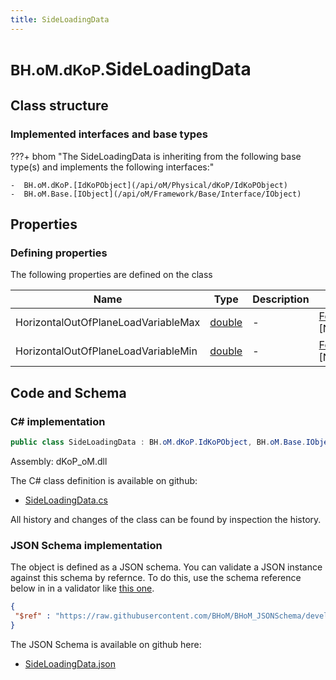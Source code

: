 ```yaml
---
title: SideLoadingData
---
```


# <small>BH.oM.dKoP.</small>**SideLoadingData**



## Class structure

### Implemented interfaces and base types

???+ bhom "The SideLoadingData is inheriting from the following base type(s) and implements the following interfaces:"

    -  BH.oM.dKoP.[IdKoPObject](/api/oM/Physical/dKoP/IdKoPObject)
    -  BH.oM.Base.[IObject](/api/oM/Framework/Base/Interface/IObject)


## Properties



### Defining properties

The following properties are defined on the class

| Name             | Type             | Description      | Quantity         |
|------------------|------------------|------------------|------------------|
| HorizontalOutOfPlaneLoadVariableMax | [double](https://learn.microsoft.com/en-us/dotnet/api/System.Double?view=netstandard-2.0) | - | [ForcePerUnitLength](/api/oM/Dimensional/Quantities/Attributes/ForcePerUnitLength) [N/m] |
| HorizontalOutOfPlaneLoadVariableMin | [double](https://learn.microsoft.com/en-us/dotnet/api/System.Double?view=netstandard-2.0) | - | [ForcePerUnitLength](/api/oM/Dimensional/Quantities/Attributes/ForcePerUnitLength) [N/m] |


## Code and Schema

### C# implementation

``` C# title="C#"
public class SideLoadingData : BH.oM.dKoP.IdKoPObject, BH.oM.Base.IObject
```

Assembly: dKoP_oM.dll

The C# class definition is available on github:

- [SideLoadingData.cs](https://github.com/BHoM/dKoP_Toolkit/blob/develop/dKoP_oM/Interfaces\SideLoadingData.cs)

All history and changes of the class can be found by inspection the history.
### JSON Schema implementation

The object is defined as a JSON schema. You can validate a JSON instance against this schema by refernce. To do this, use the schema reference below in in a validator like [this one](https://www.jsonschemavalidator.net/).

``` json title="JSON Schema"
{
 "$ref" : "https://raw.githubusercontent.com/BHoM/BHoM_JSONSchema/develop/dKoP_oM/SideLoadingData.json"
}
```

The JSON Schema is available on github here:

- [SideLoadingData.json](https://github.com/BHoM/BHoM_JSONSchema/blob/develop/dKoP_oM/SideLoadingData.json)
